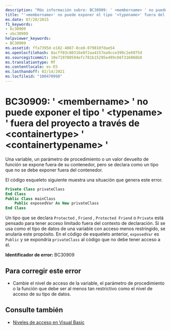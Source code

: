```yaml
---
description: "Más información sobre: BC30909: ' <membername> ' no puede exponer el tipo ' <typename> ' fuera del proyecto a través de <containertype> ' <containertypename> '"
title: "'<membername>' no puede exponer el tipo '<typename>' fuera del proyecto mediante <containertype> '<containertypename>'"
ms.date: 07/20/2015
f1_keywords:
- bc30909
- vbc30909
helpviewer_keywords:
- BC30909
ms.assetid: ffa7395d-e182-4087-8ce8-079810fdae54
ms.openlocfilehash: 8acff03c80316e0f2aa4157ea9cce399c2e6975d
ms.sourcegitcommit: 10e719780594efc781b15295e499c66f316068b8
ms.translationtype: MT
ms.contentlocale: es-ES
ms.lasthandoff: 02/14/2021
ms.locfileid: "100470998"
---
```

# <a name="bc30909-membername-cannot-expose-type-typename-outside-the-project-through-containertype-containertypename"></a>BC30909: ' \<membername> ' no puede exponer el tipo ' \<typename> ' fuera del proyecto a través de \<containertype> ' \<containertypename> '

Una variable, un parámetro de procedimiento o un valor devuelto de función se expone fuera de su contenedor, pero se declara como un tipo que no se debe exponer fuera del contenedor.

 El código esqueleto siguiente muestra una situación que genera este error.

```vb
Private Class privateClass
End Class
Public Class mainClass
    Public exposedVar As New privateClass
End Class
```

 Un tipo que se declara `Protected` , `Friend` , `Protected Friend` o `Private` está pensado para tener acceso limitado fuera del contexto de declaración. Si se usa como el tipo de datos de una variable con acceso menos restringido, se anularía este propósito. En el código de esqueleto anterior, `exposedVar` es `Public` y se expondría `privateClass` al código que no debe tener acceso a él.

 **Identificador de error:** BC30909

## <a name="to-correct-this-error"></a>Para corregir este error

- Cambie el nivel de acceso de la variable, el parámetro de procedimiento o la función que debe ser al menos tan restrictivo como el nivel de acceso de su tipo de datos.

## <a name="see-also"></a>Consulte también

- [Niveles de acceso en Visual Basic](../../programming-guide/language-features/declared-elements/access-levels.md)
